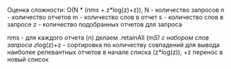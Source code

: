 Оценка сложности: 
O(N * (n*m*s + z*log(z)+z)),
N - количество запросов
n - количество отчетов
m - количество слов в отчет
s - количество слов в запросе
z - количество подобранных отчетов для запроса

n*m*s - для каждого отчета (n) делаем .retainAll (m*S) с набором слов запроса
z*log(z)+z - сортировка по количеству совпадений для вывода наиболее релевантных отчетов в начале списка (z*log(z)), 
                +z перенос в новый список